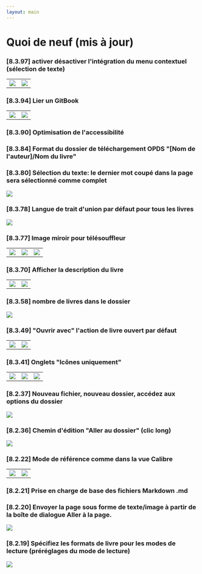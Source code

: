 ```yaml
---
layout: main
---
```


# Quoi de neuf (mis à jour)

### [8.3.97] activer désactiver l'intégration du menu contextuel (sélection de texte)

|||
|-|-|
|![](8.3.97a.png)|![](8.3.97b.png)|

### [8.3.94] Lier un GitBook

|||
|-|-|
|![](8.3.94a.png)|![](8.3.94b.png)|

### [8.3.90] Optimisation de l'accessibilité

### [8.3.84] Format du dossier de téléchargement OPDS &quot;[Nom de l'auteur]/Nom du livre&quot;

### [8.3.80] Sélection du texte: le dernier mot coupé dans la page sera sélectionné comme complet

<img class="i" src="8.3.80.png" />

### [8.3.78] Langue de trait d'union par défaut pour tous les livres

<img class="i" src="8.3.78.png" />

### [8.3.77] Image miroir pour télésouffleur

||||
|-|-|-|
|![](8.3.77c.jpg)|![](8.3.77a.jpg)|![](8.3.77b.jpg)|

### [8.3.70] Afficher la description du livre

|||
|-|-|
|![](8.3.70a.jpg)|![](8.3.70b.jpg)|


### [8.3.58] nombre de livres dans le dossier

<img class="i" src="8.3.58.jpg" />

### [8.3.49] &quot;Ouvrir avec&quot; l'action de livre ouvert par défaut

|||
|-|-|
|![](8.3.49a.jpg)|![](8.3.49b.jpg)|


### [8.3.41] Onglets &quot;Icônes uniquement&quot;

||||
|-|-|-|
|![](8.3.41a.jpg)|![](8.3.41b.jpg)|![](8.3.41c.jpg)|


### [8.2.37] Nouveau fichier, nouveau dossier, accédez aux options du dossier

<img class="i" src="8.2.37.jpg" />

### [8.2.36] Chemin d'édition &quot;Aller au dossier&quot; (clic long)

<img class="i" src="8.2.36.jpg" />


### [8.2.22] Mode de référence comme dans la vue Calibre

|||
|-|-|
|![](8.2.22a.jpg)|![](8.2.22b.jpg)|

### [8.2.21] Prise en charge de base des fichiers Markdown .md

### [8.2.20] Envoyer la page sous forme de texte/image à partir de la boîte de dialogue Aller à la page.

<img class="i" src="8.2.20.jpg" />

### [8.2.19] Spécifiez les formats de livre pour les modes de lecture (préréglages du mode de lecture)

<img class="i" src="8.2.19.jpg" />
